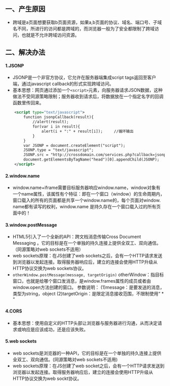## 一、产生原因

- 跨域是a页面想要获取b页面资源，如果a,b页面的协议、域名、端口号、子域名不同，所进行的访问都是跨域的，而浏览器一般为了安全都限制了跨域访问，也就是不允许跨域访问资源。

## 二、解决办法

#### 1.JSONP

- JSONP是一个非官方协议，它允许在服务器端集成script tags返回至客户端，通过javascript callback的形式实现跨域访问。
- 基本思想：网页通过添加一个`<script>`元素，向服务器请求JSON数据，这种做法不受同源策略限制；服务器收到请求后，将数据放在一个指定名字的回调函数里传回来。



```xml
    <script type="text/javascript">
        function jsonpCallback(result){
            //alert(result);
            for(var i in result){
                alert(i + ":" + result[i]);     //循环输出
            }
        }
        var JSONP = document.createElement("script");
        JSONP.type = "text/javascript";
        JSONP.src = "http://crossdomain.com/services.php?callback=jsonpCallback";
        document.getElementsByTagName("head")[0].appendChild(JSONP);
    </script>
```

#### 2.window.name

- window.name+iframe需要目标服务器响应window.name，window对象有一个name属性，该属性有个特征：即在一个窗口（window）的生命周期内，窗口载入的所有的页面都是共享一个window.name的，每个页面对window. name都有读写的权利，window.name 是持久存在一个窗口载入过的所有页面中的！

#### 3.window.postMessage

- HTML5引入了一个全新的API：跨文档消息传输Cross Document Messaging 。它的目标是在一个单独的持久连接上提供全双工、双向通信。（同源策略对web sockets不适用）
- web sockets原理：在JS创建了web sockets之后，会有一个HTTP请求发送到浏览器以发起连接。取得服务器响应后，建立的连接会使用HTTP升级从HTTP协议交换为web sockets协议。
- `otherWindow.postMessage(message, targetOrigin)`
   otherWindow：指目标窗口，也就是给哪个窗口发消息，是window.frames属性的成员或者由window.open方法创建的窗口。
   参数说明：
   (1)message：是要发送的消息，类型为string，object
   (2)targetOrigin：是限定消息接收范围，不限制使用“ * ”

#### 4.CORS

- 基本思想：使用自定义的HTTP头部让浏览器与服务器进行沟通，从而决定请求或响应是应该成功，还是应该失败。

#### 5.web sockets

- web sockets是浏览器的一种API，它的目标是在一个单独的持久连接上提供全双工、双向通信。(同源策略对web sockets不适用)
- web sockets原理：在JS创建了web socket之后，会有一个HTTP请求发送到浏览器以发起连接。取得服务器响应后，建立的连接会使用HTTP升级从HTTP协议交换为web sockt协议。



